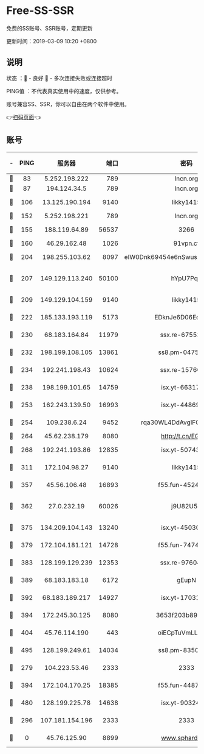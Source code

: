 # Free-SS-SSR

免费的SS账号、SSR账号，定期更新

更新时间：2019-03-09 10:20 +0800

## 说明

状态     ：🙂 - 良好 🙁 - 多次连接失败或连接超时

PING值   ：不代表真实使用中的速度，仅供参考。

账号兼容SS、SSR，你可以自由在两个软件中使用。

👉[扫码页面](https://liesauer.github.io/Free-SS-SSR/)👈

## 账号

|-|PING|服务器|端口|密码|加密方式|区域|
|:----:|:----:|:-----:|-----:|:----:|:----:|:----:|
|🙂|83|5.252.198.222|789|lncn.org|rc4|JP|
|🙂|87|194.124.34.5|789|lncn.org|rc4|JP|
|🙂|106|13.125.190.194|9140|likky1415|aes-256-cfb|KR|
|🙂|152|5.252.198.221|789|lncn.org|rc4|JP|
|🙂|155|188.119.64.89|56537|3266|aes-256-cfb|RU|
|🙂|160|46.29.162.48|1026|91vpn.cf|rc4-md5|RU|
|🙂|204|198.255.103.62|8097|eIW0Dnk69454e6nSwuspv9DmS201tQ0D|aes-256-cfb|US|
|🙂|207|149.129.113.240|50100|hYpU7PqP|chacha20-ietf-poly1305|CN|
|🙂|209|149.129.104.159|9140|likky1415|aes-256-cfb|HK|
|🙂|222|185.133.193.119|5173|EDknJe6D06EoWDaw|aes-256-cfb|US|
|🙂|230|68.183.164.84|11979|ssx.re-67552662|aes-256-cfb|US|
|🙂|232|198.199.108.105|13861|ss8.pm-04751164|aes-256-cfb|US|
|🙂|234|192.241.198.43|10624|ssx.re-15760725|aes-256-cfb|US|
|🙂|238|198.199.101.65|14759|isx.yt-66317358|aes-256-cfb|US|
|🙂|253|162.243.139.50|16993|isx.yt-44869527|aes-256-cfb|US|
|🙂|254|109.238.6.24|9452|rqa30WL4DdAvgIFG6Fs3znzTa|aes-256-cfb|FR|
|🙂|264|45.62.238.179|8080|http://t.cn/EGJIyrl|rc4-md5|CA|
|🙂|268|192.241.193.86|12835|isx.yt-50743276|aes-256-cfb|US|
|🙂|311|172.104.98.27|9140|likky1415|aes-256-cfb|JP|
|🙂|357|45.56.106.48|16893|f55.fun-45246716|aes-256-cfb|US|
|🙂|362|27.0.232.19|60026|j9U82U53|xchacha20-ietf-poly1305|HK|
|🙂|375|134.209.104.143|13240|isx.yt-45030016|aes-256-cfb|SG|
|🙂|379|172.104.181.121|14728|f55.fun-74741421|aes-256-cfb|SG|
|🙂|383|128.199.129.239|12353|ssx.re-97604958|aes-256-cfb|SG|
|🙂|389|68.183.183.18|6172|gEupN|aes-256-cfb|SG|
|🙂|392|68.183.189.217|14927|isx.yt-17031922|aes-256-cfb|SG|
|🙂|394|172.245.30.125|8080|3653f203b896678d|chacha20-ietf|US|
|🙂|404|45.76.114.190|443|oiECpTuVmLLxk4Ts|aes-256-cfb|AU|
|🙂|495|128.199.249.61|14034|ss8.pm-83503872|aes-256-cfb|SG|
|🙂|279|104.223.53.46|2333|2333|aes-256-cfb|US|
|🙂|394|172.104.170.25|18385|f55.fun-44871721|aes-256-cfb|SG|
|🙂|480|128.199.225.78|14638|isx.yt-90324058|aes-256-cfb|SG|
|🙁|296|107.181.154.196|2333|2333|aes-256-cfb|US|
|🙁|0|45.76.125.90|8899|www.sphard.com|aes-256-cfb|AU|
